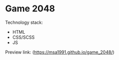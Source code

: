 # Game 2048

Technology stack:
- HTML
- CSS/SCSS
- JS

Preview link: (https://msa1991.github.io/game_2048/)
